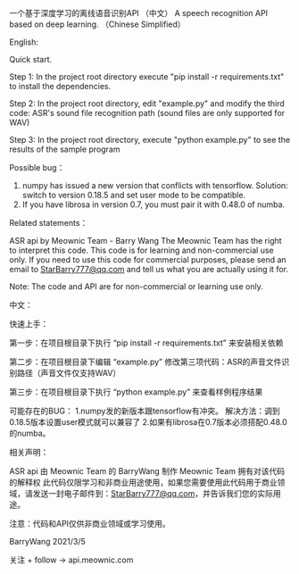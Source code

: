 一个基于深度学习的离线语音识别API （中文）
A speech recognition API based on deep learning. （Chinese Simplified）

English:

Quick start.

Step 1: In the project root directory execute
"pip install -r requirements.txt"
to install the dependencies.

Step 2: In the project root directory, edit
"example.py" and
modify the third code: ASR's sound file recognition path (sound files are only supported for WAV)

Step 3: In the project root directory, execute
"python example.py"
to see the results of the sample program

Possible bug：
1. numpy has issued a new version that conflicts with tensorflow.
Solution: switch to version 0.18.5 and set user mode to be compatible.
2. If you have librosa in version 0.7, you must pair it with 0.48.0 of numba.

Related statements：

ASR api by Meownic Team - Barry Wang
The Meownic Team has the right to interpret this code.
This code is for learning and non-commercial use only. If you need to use this code for commercial purposes, please send an email to StarBarry777@qq.com and tell us what you are actually using it for.

Note: The code and API are for non-commercial or learning use only.



中文：

快速上手：

第一步：在项目根目录下执行
“pip install -r requirements.txt”
来安装相关依赖

第二步：在项目根目录下编辑
“example.py”
修改第三项代码：ASR的声音文件识别路径（声音文件仅支持WAV）

第三步：在项目根目录下执行
“python example.py”
来查看样例程序结果

可能存在的BUG：
1.numpy发的新版本跟tensorflow有冲突。
解决方法：调到0.18.5版本设置user模式就可以兼容了
2.如果有librosa在0.7版本必须搭配0.48.0的numba。

相关声明：

ASR api 由 Meownic Team 的 BarryWang 制作
Meownic Team 拥有对该代码的解释权
此代码仅限学习和非商业用途使用，如果您需要使用此代码用于商业领域，请发送一封电子邮件到：StarBarry777@qq.com，并告诉我们您的实际用途。

注意：代码和API仅供非商业领域或学习使用。




BarryWang 2021/3/5

关注 + follow -> api.meownic.com
